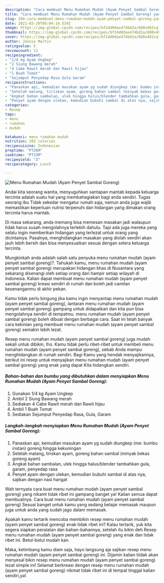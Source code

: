 ```yaml
---
description: "Cara membuat Menu Rumahan Mudah (Ayam Penyet Sambal Goreng) yang enak Untuk Jualan"
title: "Cara membuat Menu Rumahan Mudah (Ayam Penyet Sambal Goreng) yang enak Untuk Jualan"
slug: 284-cara-membuat-menu-rumahan-mudah-ayam-penyet-sambal-goreng-yang-enak-untuk-jualan
date: 2021-03-20T00:04:14.534Z
image: https://img-global.cpcdn.com/recipes/bf24d0dae474bd2a/680x482cq70/menu-rumahan-mudah-ayam-penyet-sambal-goreng-foto-resep-utama.jpg
thumbnail: https://img-global.cpcdn.com/recipes/bf24d0dae474bd2a/680x482cq70/menu-rumahan-mudah-ayam-penyet-sambal-goreng-foto-resep-utama.jpg
cover: https://img-global.cpcdn.com/recipes/bf24d0dae474bd2a/680x482cq70/menu-rumahan-mudah-ayam-penyet-sambal-goreng-foto-resep-utama.jpg
author: Jennie Martin
ratingvalue: 5
reviewcount: 12
recipeingredient:
- "1/4 kg Ayam Ungkep"
- "2 Siung Bawang merah"
- "4 Cabe Rawit merah dan Rawit hijau"
- "1 Buah Tomat"
- "Sejumput Penyedap Rasa Gula Garam"
recipeinstructions:
- "Panaskan api, kemudian masukan ayam yg sudah diungkep (me: bumbu instan) goreng hingga kekuningan"
- "Setelah matang, tiriskan ayam, goreng bahan sambal (minyak bekas goreng ayam)"
- "Angkat bahan sambalan, ulek hingga halus/blender tambahkan gula, garam, penyedap rasa"
- "Penyet ayam dengan ulekan, kemudian bubuhi sambal di atas nya, sajikan dengan nasi hangat"
categories:
- Resep
tags:
- menu
- rumahan
- mudah

katakunci: menu rumahan mudah 
nutrition: 202 calories
recipecuisine: Indonesian
preptime: "PT26M"
cooktime: "PT33M"
recipeyield: "3"
recipecategory: Lunch

---
```



![Menu Rumahan Mudah (Ayam Penyet Sambal Goreng)](https://img-global.cpcdn.com/recipes/bf24d0dae474bd2a/680x482cq70/menu-rumahan-mudah-ayam-penyet-sambal-goreng-foto-resep-utama.jpg)

Andai kita seorang wanita, menyuguhkan santapan mantab kepada keluarga tercinta adalah suatu hal yang membahagiakan bagi anda sendiri. Tugas seorang ibu Tidak sekedar mengatur rumah saja, namun anda juga wajib memastikan keperluan nutrisi terpenuhi dan hidangan yang dimakan orang tercinta harus mantab.

Di masa  sekarang, anda memang bisa memesan masakan jadi walaupun tidak harus susah mengolahnya terlebih dahulu. Tapi ada juga mereka yang selalu ingin memberikan hidangan yang terlezat untuk orang yang dicintainya. Pasalnya, menghidangkan masakan yang diolah sendiri akan jauh lebih bersih dan bisa menyesuaikan sesuai dengan selera keluarga tercinta. 



Mungkinkah anda adalah salah satu penyuka menu rumahan mudah (ayam penyet sambal goreng)?. Tahukah kamu, menu rumahan mudah (ayam penyet sambal goreng) merupakan hidangan khas di Nusantara yang sekarang disenangi oleh setiap orang dari hampir setiap wilayah di Indonesia. Kalian dapat membuat menu rumahan mudah (ayam penyet sambal goreng) kreasi sendiri di rumah dan boleh jadi camilan kesenanganmu di akhir pekan.

Kamu tidak perlu bingung jika kamu ingin menyantap menu rumahan mudah (ayam penyet sambal goreng), lantaran menu rumahan mudah (ayam penyet sambal goreng) gampang untuk didapatkan dan kita pun bisa mengolahnya sendiri di tempatmu. menu rumahan mudah (ayam penyet sambal goreng) boleh dibuat dengan berbagai cara. Saat ini telah banyak cara kekinian yang membuat menu rumahan mudah (ayam penyet sambal goreng) semakin lebih lezat.

Resep menu rumahan mudah (ayam penyet sambal goreng) juga mudah sekali untuk dibikin, lho. Kamu tidak perlu ribet-ribet untuk membeli menu rumahan mudah (ayam penyet sambal goreng), sebab Anda mampu menghidangkan di rumah sendiri. Bagi Kamu yang hendak menyajikannya, berikut ini resep untuk menyajikan menu rumahan mudah (ayam penyet sambal goreng) yang enak yang dapat Kita hidangkan sendiri.

<!--inarticleads1-->

##### Bahan-bahan dan bumbu yang dibutuhkan dalam menyiapkan Menu Rumahan Mudah (Ayam Penyet Sambal Goreng):

1. Gunakan 1/4 kg Ayam Ungkep
1. Ambil 2 Siung Bawang merah
1. Sediakan 4 Cabe Rawit merah dan Rawit hijau
1. Ambil 1 Buah Tomat
1. Sediakan Sejumput Penyedap Rasa, Gula, Garam




<!--inarticleads2-->

##### Langkah-langkah menyiapkan Menu Rumahan Mudah (Ayam Penyet Sambal Goreng):

1. Panaskan api, kemudian masukan ayam yg sudah diungkep (me: bumbu instan) goreng hingga kekuningan
1. Setelah matang, tiriskan ayam, goreng bahan sambal (minyak bekas goreng ayam)
1. Angkat bahan sambalan, ulek hingga halus/blender tambahkan gula, garam, penyedap rasa
1. Penyet ayam dengan ulekan, kemudian bubuhi sambal di atas nya, sajikan dengan nasi hangat




Wah ternyata cara buat menu rumahan mudah (ayam penyet sambal goreng) yang nikamt tidak ribet ini gampang banget ya! Kalian semua dapat membuatnya. Cara buat menu rumahan mudah (ayam penyet sambal goreng) Sesuai banget untuk kamu yang sedang belajar memasak maupun juga untuk anda yang sudah jago dalam memasak.

Apakah kamu tertarik mencoba membikin resep menu rumahan mudah (ayam penyet sambal goreng) enak tidak ribet ini? Kalau tertarik, yuk kita segera siapkan peralatan dan bahan-bahannya, setelah itu bikin deh Resep menu rumahan mudah (ayam penyet sambal goreng) yang enak dan tidak ribet ini. Betul-betul mudah kan. 

Maka, ketimbang kamu diam saja, hayo langsung aja sajikan resep menu rumahan mudah (ayam penyet sambal goreng) ini. Dijamin kalian tiidak akan menyesal bikin resep menu rumahan mudah (ayam penyet sambal goreng) lezat simple ini! Selamat berkreasi dengan resep menu rumahan mudah (ayam penyet sambal goreng) nikmat tidak ribet ini di tempat tinggal kalian sendiri,ya!.

